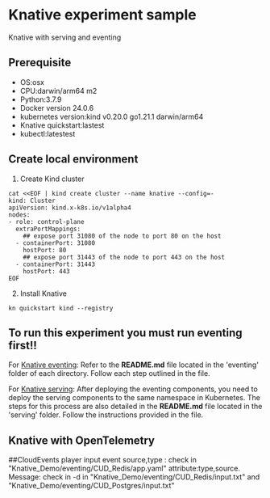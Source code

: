 # Knative experiment sample

Knative with serving and eventing

## Prerequisite

* OS:osx
* CPU:darwin/arm64 m2
* Python:3.7.9
* Docker version 24.0.6
* kubernetes version:kind v0.20.0 go1.21.1 darwin/arm64
* Knative quickstart:lastest
* kubectl:latestest

## Create local environment

1. Create Kind cluster
```
cat <<EOF | kind create cluster --name knative --config=-
kind: Cluster
apiVersion: kind.x-k8s.io/v1alpha4
nodes:
- role: control-plane
  extraPortMappings:
    ## expose port 31080 of the node to port 80 on the host
  - containerPort: 31080
    hostPort: 80
    ## expose port 31443 of the node to port 443 on the host
  - containerPort: 31443
    hostPort: 443
EOF
```

2. Install Knative
```
kn quickstart kind --registry
```

## To run this experiment you must run eventing first!!

For [Knative eventing](./Knative_Demo/eventing/): Refer to the **README.md** file located in the 'eventing' folder of each directory. Follow each step outlined in the file.

For [Knative serving](./Knative_Demo/serving/): After deploying the eventing components, you need to deploy the serving components to the same namespace in Kubernetes. The steps for this process are also detailed in the **README.md** file located in the 'serving' folder. Follow the instructions provided in the file.

## Knative with OpenTelemetry

##CloudEvents player input 
event source,type : check in "Knative_Demo/eventing/CUD_Redis/app.yaml" attribute:type,source.
Message: check in -d in "Knative_Demo/eventing/CUD_Redis/input.txt" and "Knative_Demo/eventing/CUD_Postgres/input.txt"


